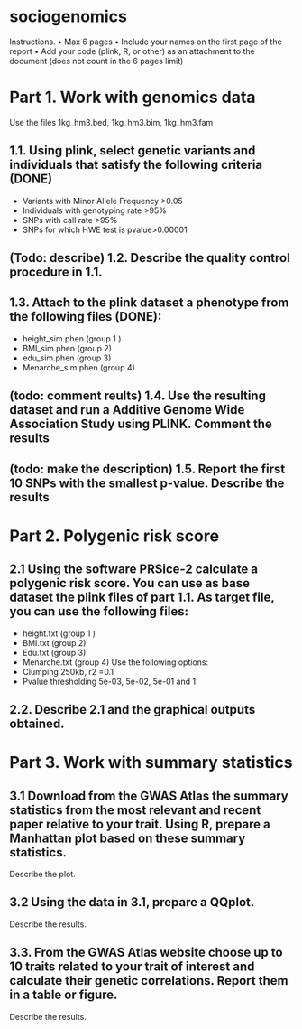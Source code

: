 # sociogenomics


Instructions.
• Max 6 pages
• Include your names on the first page of the report
• Add your code (plink, R, or other) as an attachment to the
document (does not count in the 6 pages limit)
# Part 1. Work with genomics data
Use the files 1kg_hm3.bed, 1kg_hm3.bim, 1kg_hm3.fam
## 1.1. Using plink, select genetic variants and individuals that satisfy the following criteria (DONE)
- Variants with Minor Allele Frequency >0.05
- Individuals with genotyping rate >95%
- SNPs with call rate >95%
- SNPs for which HWE test is pvalue>0.00001
## (Todo: describe) 1.2. Describe the quality control procedure in 1.1.
##  1.3. Attach to the plink dataset a phenotype from the following files (DONE):
- height_sim.phen (group 1 )
- BMI_sim.phen (group 2)
- edu_sim.phen (group 3)
- Menarche_sim.phen (group 4)
## (todo: comment reults) 1.4. Use the resulting dataset and run a Additive Genome Wide Association Study using PLINK. Comment the results
## (todo:  make the description) 1.5. Report the first 10 SNPs with the smallest p-value. Describe the results
# Part 2. Polygenic risk score
## 2.1 Using the software PRSice-2 calculate a polygenic risk score. You can use as base dataset the plink files of part 1.1. As target file, you can use the following files:
- height.txt (group 1 )
- BMI.txt (group 2)
- Edu.txt (group 3)
- Menarche.txt (group 4)
Use the following options:
- Clumping 250kb, r2 =0.1
- Pvalue thresholding 5e-03, 5e-02, 5e-01 and 1

## 2.2. Describe 2.1 and the graphical outputs obtained.
 # Part 3. Work with summary statistics
## 3.1 Download from the GWAS Atlas the summary statistics from the most relevant and recent paper relative to your trait. Using R, prepare a Manhattan plot based on these summary statistics. 
Describe the plot.
## 3.2 Using the data in 3.1, prepare a QQplot. 
Describe the results.
## 3.3. From the GWAS Atlas website choose up to 10 traits related to your trait of interest and calculate their genetic correlations. Report them in a table or figure. 
Describe the results. 
